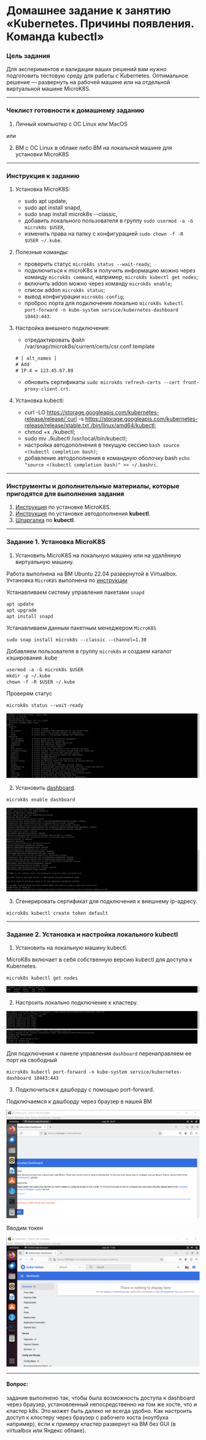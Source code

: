 # Домашнее задание к занятию «Kubernetes. Причины появления. Команда kubectl»

### Цель задания

Для экспериментов и валидации ваших решений вам нужно подготовить тестовую среду для работы с Kubernetes. Оптимальное решение — развернуть на рабочей машине или на отдельной виртуальной машине MicroK8S.

------

### Чеклист готовности к домашнему заданию

1. Личный компьютер с ОС Linux или MacOS 

или

2. ВМ c ОС Linux в облаке либо ВМ на локальной машине для установки MicroK8S  

------

### Инструкция к заданию

1. Установка MicroK8S:
    - sudo apt update,
    - sudo apt install snapd,
    - sudo snap install microk8s --classic,
    - добавить локального пользователя в группу `sudo usermod -a -G microk8s $USER`,
    - изменить права на папку с конфигурацией `sudo chown -f -R $USER ~/.kube`.

2. Полезные команды:
    - проверить статус `microk8s status --wait-ready`;
    - подключиться к microK8s и получить информацию можно через команду `microk8s command`, например, `microk8s kubectl get nodes`;
    - включить addon можно через команду `microk8s enable`; 
    - список addon `microk8s status`;
    - вывод конфигурации `microk8s config`;
    - проброс порта для подключения локально `microk8s kubectl port-forward -n kube-system service/kubernetes-dashboard 10443:443`.

3. Настройка внешнего подключения:
    - отредактировать файл /var/snap/microk8s/current/certs/csr.conf.template
    ```shell
    # [ alt_names ]
    # Add
    # IP.4 = 123.45.67.89
    ```
    - обновить сертификаты `sudo microk8s refresh-certs --cert front-proxy-client.crt`.

4. Установка kubectl:
    - curl -LO https://storage.googleapis.com/kubernetes-release/release/`curl -s https://storage.googleapis.com/kubernetes-release/release/stable.txt`/bin/linux/amd64/kubectl;
    - chmod +x ./kubectl;
    - sudo mv ./kubectl /usr/local/bin/kubectl;
    - настройка автодополнения в текущую сессию `bash source <(kubectl completion bash)`;
    - добавление автодополнения в командную оболочку bash `echo "source <(kubectl completion bash)" >> ~/.bashrc`.

------

### Инструменты и дополнительные материалы, которые пригодятся для выполнения задания

1. [Инструкция](https://microk8s.io/docs/getting-started) по установке MicroK8S.
2. [Инструкция](https://kubernetes.io/ru/docs/reference/kubectl/cheatsheet/#bash) по установке автодополнения **kubectl**.
3. [Шпаргалка](https://kubernetes.io/ru/docs/reference/kubectl/cheatsheet/) по **kubectl**.

------

### Задание 1. Установка MicroK8S

1. Установить MicroK8S на локальную машину или на удалённую виртуальную машину.

Работа выполнена на ВМ Ubuntu 22.04 развернутой в Virtualbox. Учтановка `MicroK8S` выполнена по [инструкции](https://microk8s.io/docs/getting-started)

Устанавливаем систему управления пакетами `snapd`
```
apt update
apt upgrade
apt install snapd
```
Устанавливаем данным пакетным менеджером `MicroK8S`
```
sudo snap install microk8s --classic --channel=1.30
```
Добавляем пользователя в группу `microk8s` и создаем каталог кэширования .kube
```
usermod -a -G microk8s $USER
mkdir -p ~/.kube
chown -f -R $USER ~/.kube
```
Проверям статус
```
microk8s status --wait-ready
```
![Alt_text](https://github.com/LeonidKhoroshev/kuber-homeworks/blob/main/1.1/screenshots/k8s1.png)

2. Установить [dashboard](https://microk8s.io/docs/addon-dashboard).
```
microk8s enable dashboard
```
![Alt_text](https://github.com/LeonidKhoroshev/kuber-homeworks/blob/main/1.1/screenshots/k8s2.png)

3. Сгенерировать сертификат для подключения к внешнему ip-адресу.
```
microk8s kubectl create token default
```

------

### Задание 2. Установка и настройка локального kubectl
1. Установить на локальную машину kubectl.

MicroK8s включает в себя собственную версию kubectl для доступа к Kubernetes.
```
microk8s kubectl get nodes
```
![Alt_text](https://github.com/LeonidKhoroshev/kuber-homeworks/blob/main/1.1/screenshots/k8s3.png)

2. Настроить локально подключение к кластеру.

![Alt_text](https://github.com/LeonidKhoroshev/kuber-homeworks/blob/main/1.1/screenshots/k8s4.png)
![Alt_text](https://github.com/LeonidKhoroshev/kuber-homeworks/blob/main/1.1/screenshots/k8s5.png)

Для подключения к панеле управления `dashboard` перенаправляем ее порт на свободный
```
microk8s kubectl port-forward -n kube-system service/kubernetes-dashboard 10443:443
```

3. Подключиться к дашборду с помощью port-forward.

Подключаемся к дашборду через браузер в нашей ВМ

![Alt_text](https://github.com/LeonidKhoroshev/kuber-homeworks/blob/main/1.1/screenshots/k8s6.png)

Вводим токен

![Alt_text](https://github.com/LeonidKhoroshev/kuber-homeworks/blob/main/1.1/screenshots/k8s7.png)

------

#### Вопрос:
задание выполнено так, чтобы была возможность доступа к dashboard через браузер, установленный непосредственно на том же хосте, что и кластер k8s. Это может быть далеко не всегда удобно. Как настроить доступ к клостеру через браузер с рабочего хоста (ноутбука например), если к примеру кластер развернут на ВМ без GUI (в virtualbox или Яндекс облаке).
